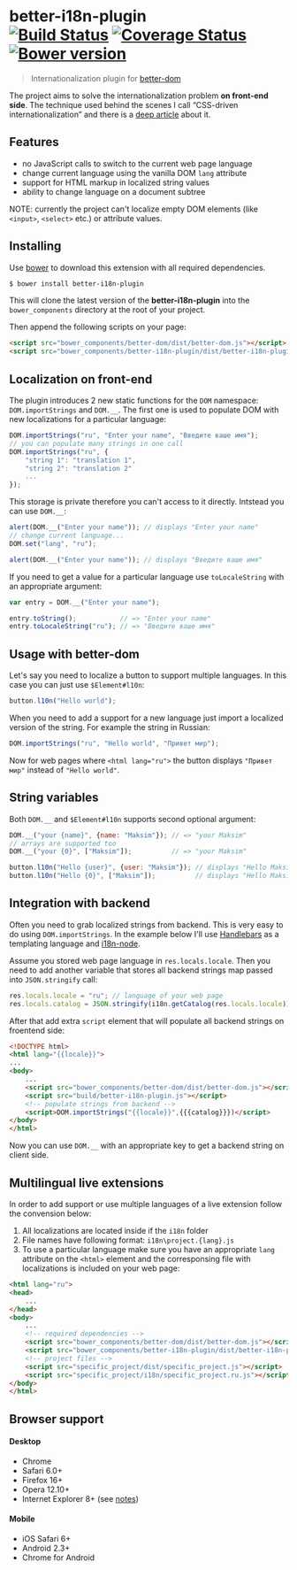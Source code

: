 # better-i18n-plugin<br>[![Build Status][travis-image]][travis-url] [![Coverage Status][coveralls-image]][coveralls-url] [![Bower version][bower-image]][bower-url]
> Internationalization plugin for [better-dom](https://github.com/chemerisuk/better-dom)

The project aims to solve the internationalization problem __on front-end side__. The technique used behind the scenes I call “CSS-driven internationalization” and there is a [deep article](http://www.smashingmagazine.com/2014/06/23/css-driven-internationalization-in-javascript/) about it.

## Features

* no JavaScript calls to switch to the current web page language
* change current language using the vanilla DOM `lang` attribute
* support for HTML markup in localized string values
* ability to change language on a document subtree

NOTE: currently the project can't localize empty DOM elements (like `<input>`, `<select>` etc.) or attribute values.

## Installing
Use [bower](http://bower.io/) to download this extension with all required dependencies.

```sh
$ bower install better-i18n-plugin
```

This will clone the latest version of the __better-i18n-plugin__ into the `bower_components` directory at the root of your project.

Then append the following scripts on your page:

```html
<script src="bower_components/better-dom/dist/better-dom.js"></script>
<script src="bower_components/better-i18n-plugin/dist/better-i18n-plugin.js"></script>
```

## Localization on front-end
The plugin introduces 2 new static functions for the `DOM` namespace: `DOM.importStrings` and `DOM.__`. The first one is used to populate DOM with new localizations for a particular language:

```js
DOM.importStrings("ru", "Enter your name", "Введите ваше имя");
// you can populate many strings in one call
DOM.importStrings("ru", {
    "string 1": "translation 1",
    "string 2": "translation 2"
    ...
});
```

This storage is private therefore you can't access to it directly. Intstead you can use `DOM.__`:

```js
alert(DOM.__("Enter your name")); // displays "Enter your name"
// change current language...
DOM.set("lang", "ru");

alert(DOM.__("Enter your name")); // displays "Введите ваше имя"
```

If you need to get a value for a particular language use `toLocaleString` with an appropriate argument:

```js
var entry = DOM.__("Enter your name");

entry.toString();           // => "Enter your name"
entry.toLocaleString("ru"); // => "Введите ваше имя"
```

## Usage with better-dom
Let's say you need to localize a button to support multiple languages. In this case you can just use `$Element#l10n`:

```js
button.l10n("Hello world");
```

When you need to add a support for a new language just import a localized version of the string. For example the string in Russian:

```js
DOM.importStrings("ru", "Hello world", "Привет мир");
```

Now for web pages where `<html lang="ru">` the button displays `"Привет мир"` instead of `"Hello world"`.

## String variables
Both `DOM.__` and `$Element#l10n` supports second optional argument:

```js
DOM.__("your {name}", {name: "Maksim"}); // => "your Maksim"
// arrays are supported too
DOM.__("your {0}", ["Maksim"]);          // => "your Maksim"

button.l10n("Hello {user}", {user: "Maksim"}); // displays "Hello Maksim"
button.l10n("Hello {0}", ["Maksim"]);          // displays "Hello Maksim"
```

## Integration with backend
Often you need to grab localized strings from backend. This is very easy to do using `DOM.importStrings`. In the example below I'll use [Handlebars](http://handlebarsjs.com) as a templating language and [i18n-node](https://github.com/mashpie/i18n-node).

Assume you stored web page language in `res.locals.locale`. Then you need to add another variable that stores all backend strings map passed into `JSON.stringify` call:

```js
res.locals.locale = "ru"; // language of your web page
res.locals.catalog = JSON.stringify(i18n.getCatalog(res.locals.locale));
```

After that add extra `script` element that will populate all backend strings on froentend side:

```html
<!DOCTYPE html>
<html lang="{{locale}}">
...
<body>
    ...
    <script src="bower_components/better-dom/dist/better-dom.js"></script>
    <script src="build/better-i18n-plugin.js"></script>
    <!-- populate strings from backend -->
    <script>DOM.importStrings("{{locale}}",{{{catalog}}})</script>
</body>
</html>
```

Now you can use `DOM.__` with an appropriate key to get a backend string on client side.

## Multilingual live extensions
In order to add support or use multiple languages of a live extension follow the convension below:

1. All localizations are located inside if the `i18n` folder
2. File names have following format: `i18n\project.{lang}.js`
3. To use a particular language make sure you have an appropriate `lang` attribute on the `<html>` element and the corresponsing file with localizations is included on your web page:

```html
<html lang="ru">
<head>    
    ...
</head>
<body>
    ...
    <!-- required dependencies -->
    <script src="bower_components/better-dom/dist/better-dom.js"></script>
    <script src="bower_components/better-i18n-plugin/dist/better-i18n-plugin.js"></script>
    <!-- project files -->
    <script src="specific_project/dist/specific_project.js"></script>
    <script src="specific_project/i18n/specific_project.ru.js"></script>
</body>
</html>
```

## Browser support
#### Desktop
* Chrome
* Safari 6.0+
* Firefox 16+
* Opera 12.10+
* Internet Explorer 8+ (see [notes](https://github.com/chemerisuk/better-dom#notes-about-old-ies))

#### Mobile
* iOS Safari 6+
* Android 2.3+
* Chrome for Android

[travis-url]: http://travis-ci.org/chemerisuk/better-i18n-plugin
[travis-image]: http://img.shields.io/travis/chemerisuk/better-i18n-plugin/master.svg

[coveralls-url]: https://coveralls.io/r/chemerisuk/better-i18n-plugin
[coveralls-image]: http://img.shields.io/coveralls/chemerisuk/better-i18n-plugin/master.svg

[bower-url]: https://github.com/chemerisuk/better-i18n-plugin
[bower-image]: http://img.shields.io/bower/v/better-i18n-plugin.svg
